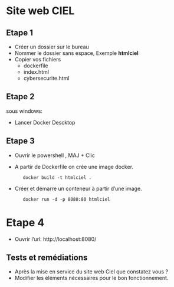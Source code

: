 # Site web CIEL

## Etape 1 
* Créer un dossier sur le bureau
* Nommer le dossier sans espace,     Exemple **htmlciel**
* Copier vos fichiers
  * dockerfile
  * index.html
  * cybersecurite.html

## Etape 2
sous windows:
* Lancer Docker Descktop

## Etape 3
* Ouvrir le powershell , MAJ + Clic
- A partir de Dockerfile on crée une image docker.

         docker build -t htmlciel .
  
- Créer et démarre un conteneur à partir d’une image.

         docker run -d -p 8080:80 htmlciel

# Etape 4
* Ouvrir l’url:   http://localhost:8080/


## Tests et remédiations

- Après la mise en service du site web Ciel que constatez vous ?
- Modifier les éléments nécessaires pour le bon fonctionnement.
  
